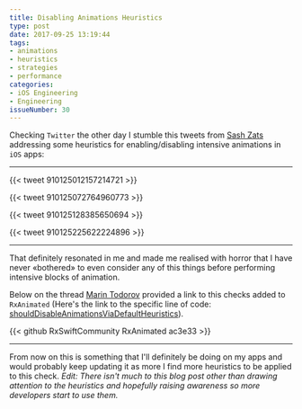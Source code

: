 ```yaml
---
title: Disabling Animations Heuristics
type: post
date: 2017-09-25 13:19:44
tags:
- animations
- heuristics
- strategies
- performance 
categories:
- iOS Engineering
- Engineering
issueNumber: 30
---
```


Checking `Twitter` the other day I stumble this tweets from [Sash Zats][sash] addressing some heuristics for enabling/disabling intensive animations in `iOS` apps:

---

{{< tweet 910125012157214721 >}}

<!--more-->

{{< tweet 910125072764960773 >}}

{{< tweet 910125128385650694 >}}

{{< tweet 910125225622224896 >}}

---

That definitely resonated in me and made me realised with horror that I have never «bothered» to even consider any of this things before performing intensive blocks of animation.

Below on the thread [Marin Todorov][marin] provided a link to this checks added to `RxAnimated` (Here's the link to the specific line of code: [shouldDisableAnimationsViaDefaultHeuristics][code]).

{{< github RxSwiftCommunity RxAnimated ac3e33 >}}

---

From now on this is something that I'll definitely be doing on my apps and would probably keep updating it as more I find more heuristics to be applied to this check.
_Edit: There isn't much to this blog post other than drawing attention to the heuristics and hopefully raising awareness so more developers start to use them._

[sash]:https://twitter.com/zats
[marin]:https://twitter.com/icanzilb
[code]:https://github.com/RxSwiftCommunity/RxAnimated/blob/master/RxAnimated/Core/RxAnimated.swift#L95
